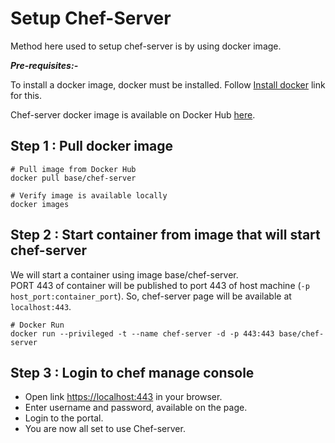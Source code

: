 # Setup Chef-Server

Method here used to setup chef-server is by using docker image.

***Pre-requisites:-***

To install a docker image, docker must be installed. Follow [Install docker](https://kathuriaas.github.io/code-examples/docker/install_docker) link for this.

Chef-server docker image is available on Docker Hub [here](https://registry.hub.docker.com/r/base/chef-server/).

## Step 1 : Pull docker image

```shell
# Pull image from Docker Hub
docker pull base/chef-server

# Verify image is available locally
docker images
```

## Step 2 : Start container from image that will start chef-server

We will start a container using image base/chef-server.  
PORT 443 of container will be published to port 443 of host machine (`-p host_port:container_port`). So, chef-server page will be available at `localhost:443`.  

```shell
# Docker Run
docker run --privileged -t --name chef-server -d -p 443:443 base/chef-server
```

## Step 3 : Login to chef manage console

- Open link <https://localhost:443> in your browser.
- Enter username and password, available on the page.
- Login to the portal.
- You are now all set to use Chef-server.
